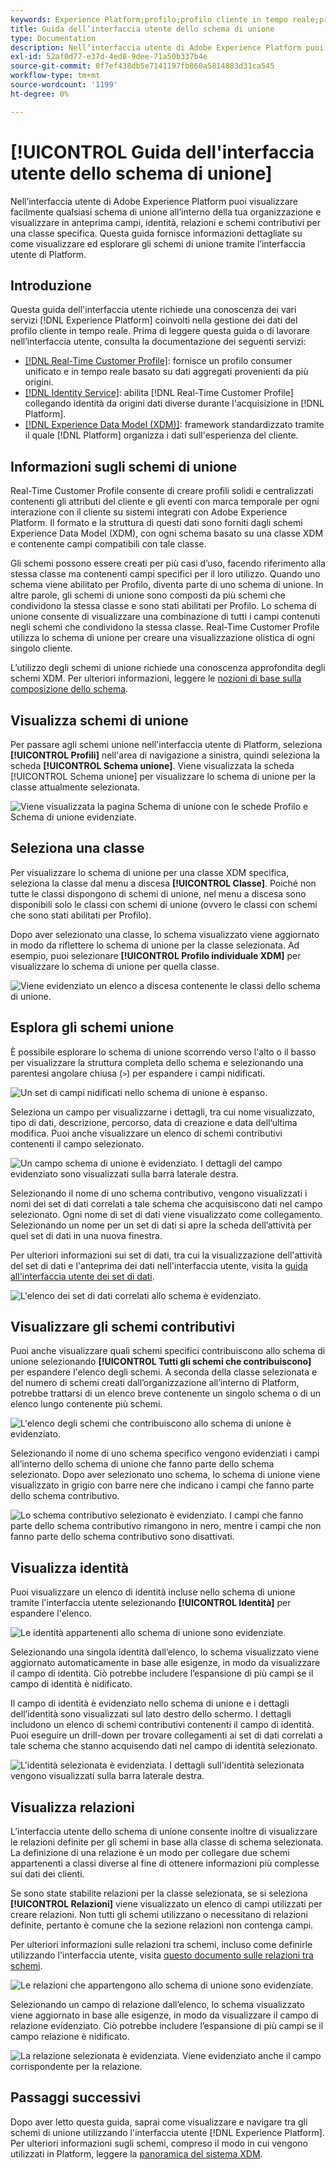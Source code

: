 ```yaml
---
keywords: Experience Platform;profilo;profilo cliente in tempo reale;profilo unificato;Profilo unificato;unificato;Profilo;rtcp;abilita profilo;Abilita profilo;Schema unione;PROFILO UNIONE;profilo unione
title: Guida dell’interfaccia utente dello schema di unione
type: Documentation
description: Nell’interfaccia utente di Adobe Experience Platform puoi visualizzare facilmente qualsiasi schema di unione all’interno della tua organizzazione e visualizzare in anteprima campi, identità, relazioni e schemi contributivi per una classe specifica. Questa guida fornisce informazioni dettagliate su come visualizzare ed esplorare gli schemi di unione tramite l’interfaccia utente di Platform.
exl-id: 52af0d77-e37d-4ed8-9dee-71a50b337b4e
source-git-commit: 0f7ef438db5e7141197fb860a5814883d31ca545
workflow-type: tm+mt
source-wordcount: '1199'
ht-degree: 0%

---
```


# [!UICONTROL Guida dell&#39;interfaccia utente dello schema di unione]

Nell’interfaccia utente di Adobe Experience Platform puoi visualizzare facilmente qualsiasi schema di unione all’interno della tua organizzazione e visualizzare in anteprima campi, identità, relazioni e schemi contributivi per una classe specifica. Questa guida fornisce informazioni dettagliate su come visualizzare ed esplorare gli schemi di unione tramite l’interfaccia utente di Platform.

## Introduzione

Questa guida dell&#39;interfaccia utente richiede una conoscenza dei vari servizi [!DNL Experience Platform] coinvolti nella gestione dei dati del profilo cliente in tempo reale. Prima di leggere questa guida o di lavorare nell’interfaccia utente, consulta la documentazione dei seguenti servizi:

* [[!DNL Real-Time Customer Profile]](../home.md): fornisce un profilo consumer unificato e in tempo reale basato su dati aggregati provenienti da più origini.
* [[!DNL Identity Service]](../../identity-service/home.md): abilita [!DNL Real-Time Customer Profile] collegando identità da origini dati diverse durante l&#39;acquisizione in [!DNL Platform].
* [[!DNL Experience Data Model (XDM)]](../../xdm/home.md): framework standardizzato tramite il quale [!DNL Platform] organizza i dati sull&#39;esperienza del cliente.

## Informazioni sugli schemi di unione

Real-Time Customer Profile consente di creare profili solidi e centralizzati contenenti gli attributi del cliente e gli eventi con marca temporale per ogni interazione con il cliente su sistemi integrati con Adobe Experience Platform. Il formato e la struttura di questi dati sono forniti dagli schemi Experience Data Model (XDM), con ogni schema basato su una classe XDM e contenente campi compatibili con tale classe.

Gli schemi possono essere creati per più casi d’uso, facendo riferimento alla stessa classe ma contenenti campi specifici per il loro utilizzo. Quando uno schema viene abilitato per Profilo, diventa parte di uno schema di unione. In altre parole, gli schemi di unione sono composti da più schemi che condividono la stessa classe e sono stati abilitati per Profilo. Lo schema di unione consente di visualizzare una combinazione di tutti i campi contenuti negli schemi che condividono la stessa classe. Real-Time Customer Profile utilizza lo schema di unione per creare una visualizzazione olistica di ogni singolo cliente.

L’utilizzo degli schemi di unione richiede una conoscenza approfondita degli schemi XDM. Per ulteriori informazioni, leggere le [nozioni di base sulla composizione dello schema](../../xdm/schema/composition.md).

## Visualizza schemi di unione

Per passare agli schemi unione nell&#39;interfaccia utente di Platform, seleziona **[!UICONTROL Profili]** nell&#39;area di navigazione a sinistra, quindi seleziona la scheda **[!UICONTROL Schema unione]**. Viene visualizzata la scheda [!UICONTROL Schema unione] per visualizzare lo schema di unione per la classe attualmente selezionata.

![Viene visualizzata la pagina Schema di unione con le schede Profilo e Schema di unione evidenziate.](../images/union-schema/landing.png)

## Seleziona una classe

Per visualizzare lo schema di unione per una classe XDM specifica, seleziona la classe dal menu a discesa **[!UICONTROL Classe]**. Poiché non tutte le classi dispongono di schemi di unione, nel menu a discesa sono disponibili solo le classi con schemi di unione (ovvero le classi con schemi che sono stati abilitati per Profilo).

Dopo aver selezionato una classe, lo schema visualizzato viene aggiornato in modo da riflettere lo schema di unione per la classe selezionata. Ad esempio, puoi selezionare **[!UICONTROL Profilo individuale XDM]** per visualizzare lo schema di unione per quella classe.

![Viene evidenziato un elenco a discesa contenente le classi dello schema di unione.](../images/union-schema/class.png)

## Esplora gli schemi unione

È possibile esplorare lo schema di unione scorrendo verso l&#39;alto o il basso per visualizzare la struttura completa dello schema e selezionando una parentesi angolare chiusa (`>`) per espandere i campi nidificati.

![Un set di campi nidificati nello schema di unione è espanso.](../images/union-schema/explore.png)

Seleziona un campo per visualizzarne i dettagli, tra cui nome visualizzato, tipo di dati, descrizione, percorso, data di creazione e data dell’ultima modifica. Puoi anche visualizzare un elenco di schemi contributivi contenenti il campo selezionato.

![Un campo schema di unione è evidenziato. I dettagli del campo evidenziato sono visualizzati sulla barra laterale destra.](../images/union-schema/explore-field.png)

Selezionando il nome di uno schema contributivo, vengono visualizzati i nomi dei set di dati correlati a tale schema che acquisiscono dati nel campo selezionato. Ogni nome di set di dati viene visualizzato come collegamento. Selezionando un nome per un set di dati si apre la scheda dell’attività per quel set di dati in una nuova finestra.

Per ulteriori informazioni sui set di dati, tra cui la visualizzazione dell&#39;attività del set di dati e l&#39;anteprima dei dati nell&#39;interfaccia utente, visita la [guida all&#39;interfaccia utente dei set di dati](../../catalog/datasets/user-guide.md).

![L&#39;elenco dei set di dati correlati allo schema è evidenziato.](../images/union-schema/datasets.png)

## Visualizzare gli schemi contributivi

Puoi anche visualizzare quali schemi specifici contribuiscono allo schema di unione selezionando **[!UICONTROL Tutti gli schemi che contribuiscono]** per espandere l&#39;elenco degli schemi. A seconda della classe selezionata e del numero di schemi creati dall’organizzazione all’interno di Platform, potrebbe trattarsi di un elenco breve contenente un singolo schema o di un elenco lungo contenente più schemi.

![L&#39;elenco degli schemi che contribuiscono allo schema di unione è evidenziato.](../images/union-schema/contributing-schemas.png)

Selezionando il nome di uno schema specifico vengono evidenziati i campi all’interno dello schema di unione che fanno parte dello schema selezionato. Dopo aver selezionato uno schema, lo schema di unione viene visualizzato in grigio con barre nere che indicano i campi che fanno parte dello schema contributivo.

![Lo schema contributivo selezionato è evidenziato. I campi che fanno parte dello schema contributivo rimangono in nero, mentre i campi che non fanno parte dello schema contributivo sono disattivati.](../images/union-schema/select-schema.png)

## Visualizza identità

Puoi visualizzare un elenco di identità incluse nello schema di unione tramite l&#39;interfaccia utente selezionando **[!UICONTROL Identità]** per espandere l&#39;elenco.

![Le identità appartenenti allo schema di unione sono evidenziate.](../images/union-schema/identities.png)

Selezionando una singola identità dall’elenco, lo schema visualizzato viene aggiornato automaticamente in base alle esigenze, in modo da visualizzare il campo di identità. Ciò potrebbe includere l’espansione di più campi se il campo di identità è nidificato.

Il campo di identità è evidenziato nello schema di unione e i dettagli dell’identità sono visualizzati sul lato destro dello schermo. I dettagli includono un elenco di schemi contributivi contenenti il campo di identità. Puoi eseguire un drill-down per trovare collegamenti ai set di dati correlati a tale schema che stanno acquisendo dati nel campo di identità selezionato.

![L&#39;identità selezionata è evidenziata. I dettagli sull&#39;identità selezionata vengono visualizzati sulla barra laterale destra.](../images/union-schema/select-identity.png)

## Visualizza relazioni

L’interfaccia utente dello schema di unione consente inoltre di visualizzare le relazioni definite per gli schemi in base alla classe di schema selezionata. La definizione di una relazione è un modo per collegare due schemi appartenenti a classi diverse al fine di ottenere informazioni più complesse sui dati dei clienti.

Se sono state stabilite relazioni per la classe selezionata, se si seleziona **[!UICONTROL Relazioni]** viene visualizzato un elenco di campi utilizzati per creare relazioni. Non tutti gli schemi utilizzano o necessitano di relazioni definite, pertanto è comune che la sezione relazioni non contenga campi.

Per ulteriori informazioni sulle relazioni tra schemi, incluso come definirle utilizzando l&#39;interfaccia utente, visita [questo documento sulle relazioni tra schemi](../../xdm/tutorials/relationship-ui.md).

![Le relazioni che appartengono allo schema di unione sono evidenziate.](../images/union-schema/relationships.png)

Selezionando un campo di relazione dall’elenco, lo schema visualizzato viene aggiornato in base alle esigenze, in modo da visualizzare il campo di relazione evidenziato. Ciò potrebbe includere l’espansione di più campi se il campo relazione è nidificato.

![La relazione selezionata è evidenziata. Viene evidenziato anche il campo corrispondente per la relazione.](../images/union-schema/select-relationship.png)

## Passaggi successivi

Dopo aver letto questa guida, saprai come visualizzare e navigare tra gli schemi di unione utilizzando l&#39;interfaccia utente [!DNL Experience Platform]. Per ulteriori informazioni sugli schemi, compreso il modo in cui vengono utilizzati in Platform, leggere la [panoramica del sistema XDM](../../xdm/home.md).
